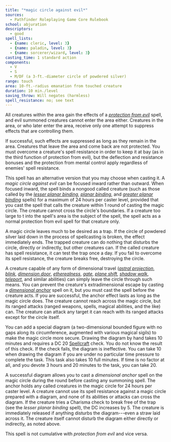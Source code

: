```yaml
---
title: "*magic circle against evil*"
sources:
  - Pathfinder Roleplaying Game Core Rulebook
school: abjuration
descriptors:
  - good
spell_lists:
  - {name: cleric, level: 3}
  - {name: paladin, level: 3}
  - {name: sorcerer/wizard, level: 3}
casting_time: 1 standard action
components:
  - V
  - S
  - M/DF (a 3-ft.-diameter circle of powdered silver)
range: touch
area: 10-ft.-radius emanation from touched creature
duration: 10 min./level
saving_throw: Will negates (harmless)
spell_resistance: no; see text
---
```


All creatures within the area gain the effects of a [*protection from evil*](/spells/protection-from-evil/) spell, and evil summoned creatures cannot enter the area either. Creatures in the area, or who later enter the area, receive only one attempt to suppress effects that are controlling them.

If successful, such effects are suppressed as long as they remain in the area. Creatures that leave the area and come back are not protected. You must overcome a creature's spell resistance in order to keep it at bay (as in the third function of protection from evil), but the deflection and resistance bonuses and the protection from mental control apply regardless of enemies' spell resistance.

This spell has an alternative version that you may choose when casting it. A *magic circle against evil* can be focused inward rather than outward. When focused inward, the spell binds a nongood called creature (such as those called by the [*lesser planar binding*](/spells/lesser-planar-binding/), [*planar binding*](/spells/planar-binding/), and [*greater planar binding*](/spells/greater-planar-binding/) spells) for a maximum of 24 hours per caster level, provided that you cast the spell that calls the creature within 1 round of casting the magic circle. The creature cannot cross the circle's boundaries. If a creature too large to  t into the spell's area is the subject of the spell, the spell acts as a normal protection from evil spell for that creature only.

A magic circle leaves much to be desired as a trap. If the circle of powdered silver laid down in the process of spellcasting is broken, the effect immediately ends. The trapped creature can do nothing that disturbs the circle, directly or indirectly, but other creatures can. If the called creature has spell resistance, it can test the trap once a day. If you fail to overcome its spell resistance, the creature breaks free, destroying the circle.

A creature capable of any form of dimensional travel ([*astral projection*](/spells/astral-projection/), [*blink*](/spells/blink/), [*dimension door*](/spells/dimension-door/), [*etherealness*](/spells/etherealness/), [*gate*](/spells/gate/), [*plane shift*](/spells/plane-shift/), [*shadow walk*](/spells/shadow-walk/), [*teleport*](/spells/teleport/), and similar abilities) can simply leave the circle through such means. You can prevent the creature's extradimensional escape by casting a [*dimensional anchor*](/spells/dimensional-anchor/) spell on it, but you must cast the spell before the creature acts. If you are successful, the anchor effect lasts as long as the magic circle does. The creature cannot reach across the magic circle, but its ranged attacks (ranged weapons, spells, magical abilities, and the like) can. The creature can attack any target it can reach with its ranged attacks except for the circle itself.

You can add a special diagram (a two-dimensional bounded figure with no gaps along its circumference, augmented with various magical sigils) to make the magic circle more secure. Drawing the diagram by hand takes 10 minutes and requires a DC 20 [Spellcraft](/skills/spellcraft/) check. You do not know the result of this check. If the check fails, the diagram is ineffective. You can take 10 when drawing the diagram if you are under no particular time pressure to complete the task. This task also takes 10 full minutes. If time is no factor at all, and you devote 3 hours and 20 minutes to the task, you can take 20.

A successful diagram allows you to cast a *dimensional anchor* spell on the magic circle during the round before casting any summoning spell. The anchor holds any called creatures in the magic circle for 24 hours per caster level. A creature cannot use its spell resistance against a magic circle prepared with a diagram, and none of its abilities or attacks can cross the diagram. If the creature tries a Charisma check to break free of the trap (see the *lesser planar binding* spell), the DC increases by 5. The creature is immediately released if anything disturbs the diagram---even a straw laid across it. The creature itself cannot disturb the diagram either directly or indirectly, as noted above.

This spell is not cumulative with *protection from evil* and vice versa.

